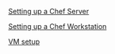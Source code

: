[Setting up a Chef Server](./doc/chef-server-setup.md)

[Setting up a Chef Workstation](./doc/chef-workstation.md)

[VM setup](./doc/vm-setup.md)
